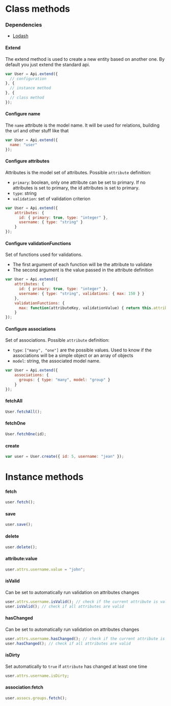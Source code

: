 # Class methods

### Dependencies

* [Lodash](https://lodash.com/)

#### Extend
The extend method is used to create a new entity based on another one. By default you just extend the standard api.
```js
var User = Api.extend({
  // configuration
}, {
  // instance method
}, {
  // class method
});
```

#### Configure name
The `name` attribute is the model name. It will be used for relations, building the url and other stuff like that
```js
var User = Api.extend({
  name: "user"
});
```

#### Configure attributes
Attributes is the model set of attributes.
Possible `attribute` definition:
- `primary`: boolean, only one attribute can be set to primary. If no attributes is set to primary, the id attributes is set to primary.
- `type`: string
- `validation`: set of validation criterion
```js
var User = Api.extend({
    attributes: {
      id: { primary: true, type: "integer" },
      username: { type: "string" }
    }
});
```

#### Configure validationFunctions
Set of functions used for validations.
- The first argument of each function will be the attribute to validate
- The second argument is the value passed in the attribute definition
```js
var User = Api.extend({
    attributes: {
      id: { primary: true, type: "integer" },
      username: { type: "string", validations: { max: 150 } }
    },
    validationFunctions: {
      max: function(attributeKey, validationValue) { return this.attributes[attributeKey] <= validationValue; }
    }
});
```

#### Configure associations
Set of associations.
Possible `attribute` definition:
- `type`: ``["many", "one"]`` are the possible values. Used to know if the associations will be a simple object or an array of objects
- `model`: string, the associated model name.
```js
var User = Api.extend({
    associations: {
      groups: { type: "many", model: "group" }
    }
});
```

#### fetchAll
```js
User.fetchAll();
```

#### fetchOne
```js
User.fetchOne(id);
```

#### create
```js
var user = User.create({ id: 5, username: "jean" });
```

# Instance methods

#### fetch
```js
user.fetch();
```

#### save
```js
user.save();
```

#### delete
```js
user.delete();
```

#### attribute:value
```js
user.attrs.username.value = "john";
```

#### isValid
Can be set to automatically run validation on attributes changes
```js
user.attrs.username.isValid(); // check if the current attribute is valid
user.isValid(); // check if all attributes are valid
```

#### hasChanged
Can be set to automatically run validation on attributes changes
```js
user.attrs.username.hasChanged(); // check if the current attribute is valid
user.hasChanged(); // check if all attributes are valid
```

#### isDirty
Set automatically to `true` if `attribute` has changed at least one time
```js
user.attrs.username.isDirty;
```

#### association:fetch
```js
user.assocs.groups.fetch();
```
